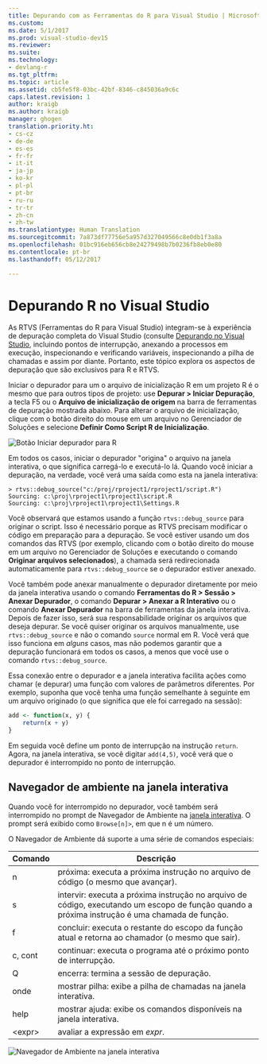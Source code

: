 ```yaml
---
title: Depurando com as Ferramentas do R para Visual Studio | Microsoft Docs
ms.custom: 
ms.date: 5/1/2017
ms.prod: visual-studio-dev15
ms.reviewer: 
ms.suite: 
ms.technology:
- devlang-r
ms.tgt_pltfrm: 
ms.topic: article
ms.assetid: cb5fe5f8-03bc-42bf-8346-c845036a9c6c
caps.latest.revision: 1
author: kraigb
ms.author: kraigb
manager: ghogen
translation.priority.ht:
- cs-cz
- de-de
- es-es
- fr-fr
- it-it
- ja-jp
- ko-kr
- pl-pl
- pt-br
- ru-ru
- tr-tr
- zh-cn
- zh-tw
ms.translationtype: Human Translation
ms.sourcegitcommit: 7a873df77756e5a957d327049566c8e0db1f3a8a
ms.openlocfilehash: 01bc916eb656cb8e24279498b7b0236fb8eb0e80
ms.contentlocale: pt-br
ms.lasthandoff: 05/12/2017

---
```



# <a name="debugging-r-in-visual-studio"></a>Depurando R no Visual Studio

As RTVS (Ferramentas do R para Visual Studio) integram-se à experiência de depuração completa do Visual Studio (consulte [Depurando no Visual Studio](../debugger/debugging-in-visual-studio.md), incluindo pontos de interrupção, anexando a processos em execução, inspecionando e verificando variáveis, inspecionando a pilha de chamadas e assim por diante. Portanto, este tópico explora os aspectos de depuração que são exclusivos para R e RTVS.

Iniciar o depurador para um o arquivo de inicialização R em um projeto R é o mesmo que para outros tipos de projeto: use **Depurar > Iniciar Depuração**, a tecla F5 ou o **Arquivo de inicialização de origem** na barra de ferramentas de depuração mostrada abaixo. Para alterar o arquivo de inicialização, clique com o botão direito do mouse em um arquivo no Gerenciador de Soluções e selecione **Definir Como Script R de Inicialização**.

![Botão Iniciar depurador para R](media/debugger-start-button.png)

Em todos os casos, iniciar o depurador "origina" o arquivo na janela interativa, o que significa carregá-lo e executá-lo lá. Quando você iniciar a depuração, na verdade, você verá uma saída como esta na janela interativa:

```output
> rtvs::debug_source("c:/proj/rproject1/rproject1/script.R")
Sourcing: c:\proj\rproject1\rproject1\script.R
Sourcing: c:\proj\rproject1\rproject1\Settings.R
```

Você observará que estamos usando a função `rtvs::debug_source` para originar o script. Isso é necessário porque as RTVS precisam modificar o código em preparação para a depuração. Se você estiver usando um dos comandos das RTVS (por exemplo, clicando com o botão direito do mouse em um arquivo no Gerenciador de Soluções e executando o comando **Originar arquivos selecionados**), a chamada será redirecionada automaticamente para `rtvs::debug_source` se o depurador estiver anexado.

Você também pode anexar manualmente o depurador diretamente por meio da janela interativa usando o comando **Ferramentas do R > Sessão > Anexar Depurador**, o comando **Depurar > Anexar a R Interativo** ou o comando **Anexar Depurador** na barra de ferramentas da janela interativa. Depois de fazer isso, será sua responsabilidade originar os arquivos que deseja depurar. Se você quiser originar os arquivos manualmente, use `rtvs::debug_source` e não o comando `source` normal em R. Você verá que isso funciona em _alguns_ casos, mas não podemos garantir que a depuração funcionará em todos os casos, a menos que você use o comando `rtvs::debug_source`.

Essa conexão entre o depurador e a janela interativa facilita ações como chamar (e depurar) uma função com valores de parâmetros diferentes. Por exemplo, suponha que você tenha uma função semelhante à seguinte em um arquivo originado (o que significa que ele foi carregado na sessão):

```R
add <- function(x, y) {
    return(x + y)
}
```

Em seguida você define um ponto de interrupção na instrução `return`. Agora, na janela interativa, se você digitar `add(4,5)`, você verá que o depurador é interrompido no ponto de interrupção.


## <a name="environment-browser-in-the-interactive-window"></a>Navegador de ambiente na janela interativa

Quando você for interrompido no depurador, você também será interrompido no prompt de Navegador de Ambiente na [janela interativa](interactive-repl.md). O prompt será exibido como `Browse[n]>`, em que n é um número.

O Navegador de Ambiente dá suporte a uma série de comandos especiais:

| Comando | Descrição | 
| --- | --- |
| n | próxima: executa a próxima instrução no arquivo de código (o mesmo que avançar). |
| s | intervir: executa a próxima instrução no arquivo de código, executando um escopo de função quando a próxima instrução é uma chamada de função. | 
| f | concluir: executa o restante do escopo da função atual e retorna ao chamador (o mesmo que sair). |
| c, cont | continuar: executa o programa até o próximo ponto de interrupção. | 
| Q | encerra: termina a sessão de depuração. |
| onde | mostrar pilha: exibe a pilha de chamadas na janela interativa. |
| help | mostrar ajuda: exibe os comandos disponíveis na janela interativa. |
| &lt;expr&gt; | avaliar a expressão em *expr*. |

![Navegador de Ambiente na janela interativa](media/debugger-environment-browser.png)

